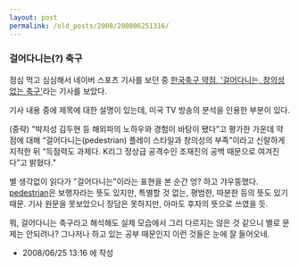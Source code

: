```yaml
---
layout: post
permalink: /old_posts/2008/200806251316/
---
```


### 걸어다니는(?) 축구

점심 먹고 심심해서 네이버 스포츠 기사를 보던 중 <a href="http://news.naver.com/sports/index.nhn?category=soccer&amp;ctg=news&amp;mod=read&amp;office_id=073&amp;article_id=0001963576">한국축구 약점, '걸어다니는, 창의성 없는 축구'</a>라는 기사를 보았다.

기사 내용 중에 제목에 대한 설명이 있는데, 미국 TV 방송의 분석을 인용한 부분이 있다.

(중략)
"박지성 김두현 등 해외파의 노하우와 경험이 바탕이 됐다”고 평가한 가운데 약점에 대해 “걸어다니는(pedestrian) 플레이 스타일과 창의성의 부족”이라고 신랄하게 지적한 뒤 “득점력도 과제다. K리그 정상급 공격수인 조재진의 공백 때문으로 여겨진다”고 밝혔다."

별 생각없이 읽다가 "걸어다니는"이라는 표현을 본 순간 엉? 하고 갸우뚱했다.
<a href="http://www.thefreedictionary.com/pedestrian">pedestrian</a>은 보행자라는 뜻도 있지만, 특별할 것 없는, 평범한, 따분한 등의 뜻도 있기 때문.
기사 원문을 못보았으니 장담은 못하지만, 아마도 후자의 뜻으로 쓰였을 듯.

뭐, 걸어다니는 축구라고 해석해도 실제 모습에서 그리 다르지는 않은 것 같으니 별로 문제는 안되려나?
그나저나 하고 있는 공부 때문인지 이런 것들은 눈에 잘 들어오네.






- 2008/06/25 13:16 에 작성
